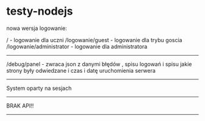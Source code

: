 # testy-nodejs

nowa wersja
logowanie:

/ - logowanie dla uczni
/logowanie/guest - logowanie dla trybu goscia
/logowanie/administrator - logowanie dla administratora
__________________________________________________________
/debug/panel - zwraca json z danymi błędów , spisu logowań i spisu jakie strony były odwiedzane i czas i datę uruchomienia serwera

___________________________________________________________________________________________________________________________________

System oparty na sesjach

_______________________________________________________________________________________________________________________________________
BRAK API!!

_____________________________________________________________________________________________________________________________________
